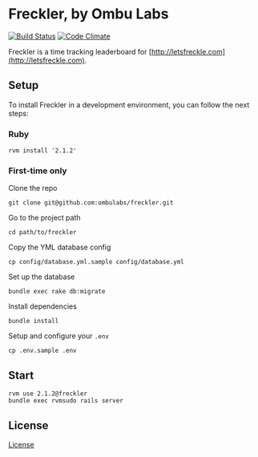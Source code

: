 Freckler, by Ombu Labs
========

[![Build Status](https://travis-ci.org/ombulabs/freckler.svg?branch=master)](https://travis-ci.org/ombulabs/freckler)
[![Code Climate](https://codeclimate.com/github/ombulabs/freckler/badges/gpa.svg)](https://codeclimate.com/github/ombulabs/freckler)

Freckler is a time tracking leaderboard for [http://letsfreckle.com](http://letsfreckle.com).

Setup
-----

To install Freckler in a development environment, you can follow the next steps:

### Ruby

    rvm install '2.1.2'

### First-time only

Clone the repo

    git clone git@github.com:ombulabs/freckler.git

Go to the project path

    cd path/to/freckler

Copy the YML database config

    cp config/database.yml.sample config/database.yml

Set up the database

    bundle exec rake db:migrate

Install dependencies

    bundle install

Setup and configure your `.env`

    cp .env.sample .env

Start
-----

    rvm use 2.1.2@freckler
    bundle exec rvmsudo rails server

License
-----

[License]

  [license]: LICENSE
